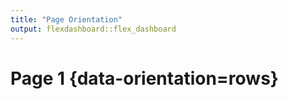 ```yaml
---
title: "Page Orientation"
output: flexdashboard::flex_dashboard
---
```


Page 1 {data-orientation=rows}
=====================================  

